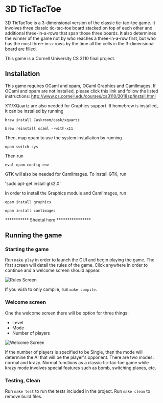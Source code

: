 # 3D TicTacToe

3D TicTacToe is a 3-dimensional version of the classic tic-tac-toe game. It involves three classic tic-tac-toe board stacked on top of each other and additional three-in-a-rows that span those three boards. It also determines the winner of the game not by who reaches a three-in-a-row first, but who has the most three-in-a-rows by the time all the cells in the 3-dimensional board are filled. 

This game is a Cornell University CS 3110 final project.

## Installation

This game requires OCaml and opam, OCaml Graphics and CamlImages. If OCaml and opam are not installed, please click this link and follow the listed instructions: http://www.cs.cornell.edu/courses/cs3110/2018sp/install.html

X11/XQuartz are also needed for Graphics support. If homebrew is installed, it can be installed by running

```brew install Caskroom/cask/xquartz```

```brew reinstall ocaml --with-x11```

Then, map opam to use the system installation by running

`opam switch sys`
 
Then run 

`eval opam config env`

GTK will also be needed for CamlImages. To install GTK, run

'sudo apt-get install gtk2.0'

In order to install the Graphics module and CamlImages, run

`opam install graphics`

`opam install camlimages`

*********** Sheetal here ****************

## Running the game

### Starting the game

Run `make play` in order to launch the GUI and begin playing the game. The first screen will detail the rules of the game. Click anywhere in order to continue and a welcome screen should appear.

![Rules Screen](imgs/rules_screen.png "Rules Screen")

If you wish to only compile, run `make compile`.

### Welcome screen

One the welcome screen there will be option for three things:
* Level
* Mode
* Number of players

![Welcome Screen](imgs/welcome_screen.png "Welcome Screen")

If the number of players is specified to be Single, then the mode will determine the AI that will be the player's opponent.
There are two modes: normal and krazy. Normal functions as a classic tic-tac-toe game while krazy mode involves special features such as bomb, switching planes, etc.

### Testing, Clean
Run `make test` to run the tests included in the project.
Run `make clean` to remove build files.
